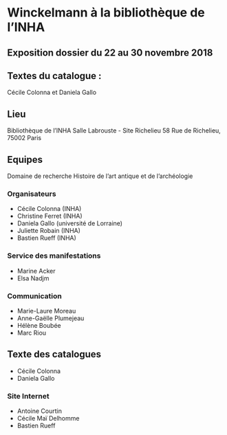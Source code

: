 ﻿# Winckelmann à la bibliothèque de l’INHA
## Exposition dossier du 22 au 30 novembre 2018

## Textes du catalogue :
Cécile Colonna et Daniela Gallo

## Lieu
Bibliothèque de l’INHA
Salle Labrouste - Site Richelieu
58 Rue de Richelieu, 75002 Paris

## Equipes
Domaine de recherche Histoire de l’art antique et de l’archéologie

### Organisateurs
* Cécile Colonna (INHA)
* Christine Ferret (INHA)
* Daniela Gallo (université de Lorraine)
* Juliette Robain (INHA)
* Bastien Rueff (INHA)

### Service des manifestations
* Marine Acker
* Elsa Nadjm

### Communication
* Marie-Laure Moreau
* Anne-Gaëlle Plumejeau
* Hélène Boubée
* Marc Riou

## Texte des catalogues
* Cécile Colonna
* Daniela Gallo

### Site Internet
* Antoine Courtin
* Cécile Maï Delhomme
* Bastien Rueff
